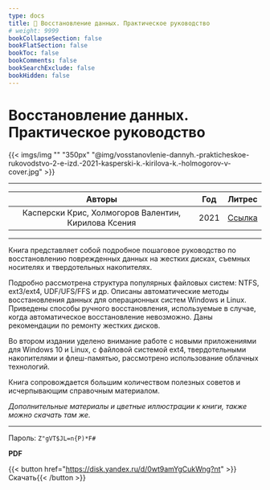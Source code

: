 ```yaml
---
type: docs
title: 🔷 Восстановление данных. Практическое руководство
# weight: 9999
bookCollapseSection: false
bookFlatSection: false
bookToc: false
bookComments: false
bookSearchExclude: false
bookHidden: false
---
```


# Восстановление данных. Практическое руководство

{{< imgs/img "" "350px" "@img/vosstanovlenie-dannyh.-prakticheskoe-rukovodstvo-2-e-izd.-2021-kasperski-k.-kirilova-k.-holmogorov-v-cover.jpg" >}}

---

|                        Авторы                        | Год  |                                                      Литрес                                                      |
| :--------------------------------------------------: | :--: | :--------------------------------------------------------------------------------------------------------------: |
| Касперски Крис, Холмогоров Валентин, Кирилова Ксения | 2021 | [Ссылка](https://www.litres.ru/book/kris-kasperski/vosstanovlenie-dannyh-prakticheskoe-rukovodstvo-67726755/?nt) |

---

Книга представляет собой подробное пошаговое руководство по восстановлению поврежденных данных на жестких дисках, съемных носителях и твердотельных накопителях.

Подробно рассмотрена структура популярных файловых систем: NTFS, ext3/ext4, UDF/UFS/FFS и др. Описаны автоматические методы восстановления данных для операционных систем Windows и Linux. Приведены способы ручного восстановления, используемые в случае, когда автоматическое восстановление невозможно. Даны рекомендации по ремонту жестких дисков.

Во втором издании уделено внимание работе с новыми приложениями для Windows 10 и Linux, с файловой системой ext4, твердотельными накопителями и флеш-памятью, рассмотрено использование облачных технологий.

Книга сопровождается большим количеством полезных советов и исчерпывающим справочным материалом.

_Дополнительные материалы и цветные иллюстрации к книги, также можно скачать там же._

---

Пароль: `Z"gVT$JL=n{P)*F#`

**PDF**

{{< button href="https://disk.yandex.ru/d/0wt9amYgCukWng?nt" >}}Скачать{{< /button >}}
